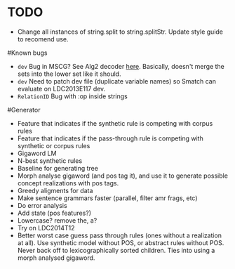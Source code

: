 TODO
====

 - Change all instances of string.split to string.splitStr.  Update style guide to recomend use.

#Known bugs

 - `dev` Bug in MSCG? See Alg2 decoder [here](https://github.com/jflanigan/jamr-internal/blob/10360b0ca055087605375e3c450471c1d273780f/src/GraphDecoder/Alg2.scala#L116).  Basically, doesn't merge the sets into the lower set like it should.
 - `dev` Need to patch dev file (duplicate variable names) so Smatch can evaluate on LDC2013E117 dev.
 - `RelationID` Bug with :op inside strings

#Generator

 - Feature that indicates if the synthetic rule is competing with corpus rules
 - Feature that indicates if the pass-through rule is competing with synthetic or corpus rules
 - Gigaword LM
 - N-best synthetic rules
 - Baseline for generating tree
 - Morph analyse gigaword (and pos tag it), and use it to generate possible concept realizations with pos tags.
 - Greedy aligments for data
 - Make sentence grammars faster (parallel, filter amr frags, etc)
 - Do error analysis
 - Add state (pos features?)
 - Lowercase? remove the, a?
 - Try on LDC2014T12
 - Better worst case guess pass through rules (ones without a realization at all). Use synthetic model without POS, or abstract rules without POS.  Never back off to lexicographically sorted children.  Ties into using a morph analysed gigaword.
